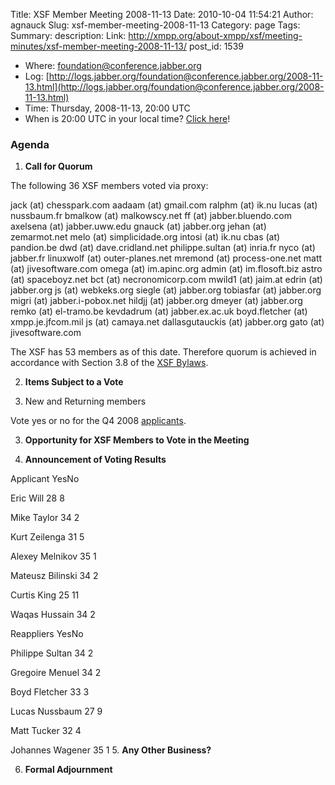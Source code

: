 Title: XSF Member Meeting 2008-11-13
Date: 2010-10-04 11:54:21
Author: agnauck
Slug: xsf-member-meeting-2008-11-13
Category: page
Tags: 
Summary: description:
Link: http://xmpp.org/about-xmpp/xsf/meeting-minutes/xsf-member-meeting-2008-11-13/
post_id: 1539


* Where: [foundation@conference.jabber.org](xmpp:foundation@conference.jabber.org?join)
* Log: [http://logs.jabber.org/foundation@conference.jabber.org/2008-11-13.html](http://logs.jabber.org/foundation@conference.jabber.org/2008-11-13.html)
* Time: Thursday, 2008-11-13, 20:00 UTC
* When is 20:00 UTC in your local time? [Click here](http://www.worldtimeserver.com/)!

### Agenda

1. **Call for Quorum**

The following 36 XSF members voted via proxy:

jack (at) chesspark.com
aadaam (at) gmail.com
ralphm (at) ik.nu
lucas (at) nussbaum.fr
bmalkow (at) malkowscy.net
ff (at) jabber.bluendo.com
axelsena (at) jabber.uww.edu
gnauck (at) jabber.org
jehan (at) zemarmot.net
melo (at) simplicidade.org
intosi (at) ik.nu
cbas (at) pandion.be
dwd (at) dave.cridland.net
philippe.sultan (at) inria.fr
nyco (at) jabber.fr
linuxwolf (at) outer-planes.net
mremond (at) process-one.net
matt (at) jivesoftware.com
omega (at) im.apinc.org
admin (at) im.flosoft.biz
astro (at) spaceboyz.net
bct (at) necronomicorp.com
mwild1 (at) jaim.at
edrin (at) jabber.org
js (at) webkeks.org
siegle (at) jabber.org
tobiasfar (at) jabber.org
migri (at) jabber.i-pobox.net
hildjj (at) jabber.org
dmeyer (at) jabber.org
remko (at) el-tramo.be
kevdadrum (at) jabber.ex.ac.uk
boyd.fletcher (at) xmpp.je.jfcom.mil
js (at) camaya.net
dallasgutauckis (at) jabber.org
gato (at) jivesoftware.com

The XSF has 53 members as of this date. Therefore quorum is achieved in accordance with Section 3.8 of the [XSF Bylaws](/xsf/docs/bylaws.shtml).

2. **Items Subject to a Vote**

1. New and Returning members

Vote yes or no for the Q4 2008 [ applicants](http://wiki.xmpp.org/web/Membership_Applications_October_2008).

3. **Opportunity for XSF Members to Vote in the Meeting**

4. **Announcement of Voting Results**

Applicant YesNo

Eric Will
28
8

Mike Taylor
34
2

Kurt Zeilenga
31
5

Alexey Melnikov
35
1

Mateusz Bilinski
34
2

Curtis King
25
11

Waqas Hussain
34
2




Reappliers YesNo

Philippe Sultan
34
2

Gregoire Menuel
34
2

Boyd Fletcher
33
3

Lucas Nussbaum
27
9

Matt Tucker
32
4

Johannes Wagener
35
1
5. **Any Other Business?**

6. **Formal Adjournment**
